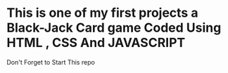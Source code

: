 # This is one of my first projects a Black-Jack Card game Coded Using HTML , CSS And JAVASCRIPT 

Don't Forget to Start This repo